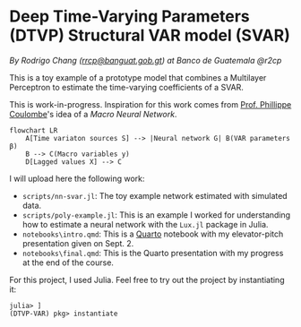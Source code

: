 # Deep Time-Varying Parameters (DTVP) Structural VAR model (SVAR)

*By Rodrigo Chang (rrcp@banguat.gob.gt) at Banco de Guatemala* 
*@r2cp*

This is a toy example of a prototype model that combines a Multilayer Perceptron to estimate the time-varying coefficients of a SVAR. 

This is work-in-progress. Inspiration for this work comes from [Prof. Phillippe Coulombe](https://philippegouletcoulombe.com/)'s idea of a *Macro Neural Network*. 

```mermaid
flowchart LR
    A[Time variaton sources S] --> |Neural network G| B(VAR parameters β)
    B --> C(Macro variables y)
    D[Lagged values X] --> C
```

I will upload here the following work: 
- `scripts/nn-svar.jl`: The toy example network estimated with simulated data. 
- `scripts/poly-example.jl`: This is an example I worked for understanding how to estimate a neural network with the `Lux.jl` package in Julia. 
- `notebooks\intro.qmd`: This is a [Quarto](https://quarto.org/) notebook with my elevator-pitch presentation given on Sept. 2. 
- `notebooks\final.qmd`: This is the Quarto presentation with my progress at the end of the course. 

For this project, I used Julia. Feel free to try out the project by instantiating it: 

```julia-repl 
julia> ] 
(DTVP-VAR) pkg> instantiate
```

